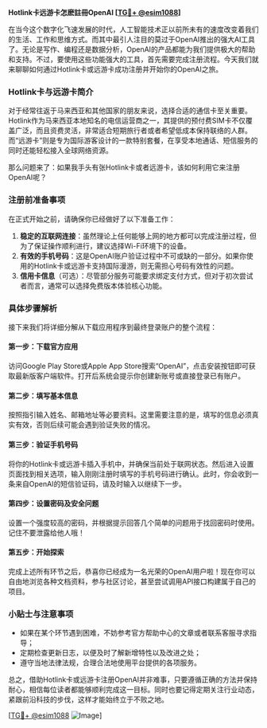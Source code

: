 **Hotlink卡远游卡怎麽註冊OpenAI [[TG💪+ @esim1088](https://t.me/s/esim1088)]**

在当今这个数字化飞速发展的时代，人工智能技术正以前所未有的速度改变着我们的生活、工作和思维方式。而其中最引人注目的莫过于OpenAI推出的强大AI工具了。无论是写作、编程还是数据分析，OpenAI的产品都能为我们提供极大的帮助和支持。不过，要使用这些功能强大的工具，首先需要完成注册流程。今天我们就来聊聊如何通过Hotlink卡或远游卡成功注册并开始你的OpenAI之旅。

### Hotlink卡与远游卡简介

对于经常往返于马来西亚和其他国家的朋友来说，选择合适的通信卡至关重要。Hotlink作为马来西亚本地知名的电信运营商之一，其提供的预付费SIM卡不仅覆盖广泛，而且资费灵活，非常适合短期旅行者或者希望低成本保持联络的人群。而“远游卡”则是专为国际游客设计的一款特别套餐，在享受本地通话、短信服务的同时还能轻松接入全球网络资源。

那么问题来了：如果我手头有张Hotlink卡或者远游卡，该如何利用它来注册OpenAI呢？

### 注册前准备事项

在正式开始之前，请确保你已经做好了以下准备工作：

1. **稳定的互联网连接**：虽然理论上任何能够上网的地方都可以完成注册过程，但为了保证操作顺利进行，建议选择Wi-Fi环境下的设备。
2. **有效的手机号码**：这是OpenAI账户验证过程中不可或缺的一部分。如果你使用的Hotlink卡或远游卡支持国际漫游，则无需担心号码有效性的问题。
3. **信用卡信息**（可选）：尽管部分服务可能要求绑定支付方式，但对于初次尝试者而言，通常可以选择免费版本体验核心功能。

### 具体步骤解析

接下来我们将详细分解从下载应用程序到最终登录账户的整个流程：

#### 第一步：下载官方应用
访问Google Play Store或Apple App Store搜索“OpenAI”，点击安装按钮即可获取最新版客户端软件。打开后系统会提示你创建新账号或直接登录已有账户。

#### 第二步：填写基本信息
按照指引输入姓名、邮箱地址等必要资料。这里需要注意的是，填写的信息必须真实有效，否则后续可能会遇到验证失败的情况。

#### 第三步：验证手机号码
将你的Hotlink卡或远游卡插入手机中，并确保当前处于联网状态。然后进入设置页面找到相关选项，输入刚刚注册时填写的手机号码进行确认。此时，你会收到一条来自OpenAI的短信验证码，请及时输入以继续下一步。

#### 第四步：设置密码及安全问题
设置一个强度较高的密码，并根据提示回答几个简单的问题用于找回密码时使用。记住不要泄露给他人哦！

#### 第五步：开始探索
完成上述所有环节之后，恭喜你已经成为一名光荣的OpenAI用户啦！现在你可以自由地浏览各种文档资料，参与社区讨论，甚至尝试调用API接口构建属于自己的项目。

### 小贴士与注意事项

- 如果在某个环节遇到困难，不妨参考官方帮助中心的文章或者联系客服寻求指导；
- 定期检查更新日志，以便及时了解新增特性以及改进之处；
- 遵守当地法律法规，合理合法地使用平台提供的各项服务。

总之，借助Hotlink卡或远游卡注册OpenAI并非难事，只要遵循正确的方法并保持耐心，相信每位读者都能够顺利完成这一目标。同时也要记得定期关注行业动态，紧跟前沿科技的步伐，这样才能始终立于不败之地。

[[TG💪+ @esim1088](https://t.me/s/esim1088) ![Image](https://i.postimg.cc/4NQfJmqS/Snipaste-2025-05-13-00-14-12.png)]